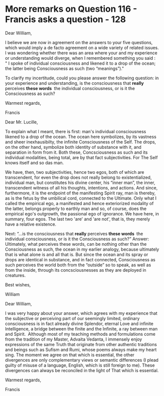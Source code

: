 # More remarks on Question 116 - Francis asks a question - 128

Dear William,

I believe we are now in agreement on the answers to your five questions, which would imply a de facto agreement on a wide variety of related issues. I was wondering whether there was an area where your and my experience or understanding would diverge, when I remembered something you said : &quot;&nbsp;I spoke of individual consciousness and likened it to a drop of the ocean; the latter being Consciousness as such (two &ldquo;meanings&rdquo;).&quot;

To clarify my incertitude, could you please answer the following question: in your experience and understanding, is the consciousness that **really** perceives **these words&nbsp;**&nbsp;the individual consciousness, or is it the Consciousness as such?

Warmest regards,

Francis

Dear Mr. Lucille,

To explain what I meant, there is first: man's individual consciousness likened to a drop of the ocean. The ocean here symbolizes, by its vastness and sheer inexhausibilty, the infinite Consciousness of the Self. The drops, on the other hand, symbolize both identity of substance with it, and separation in form from it. Both these, Concsciousness as such and its individual modalities, being total, are by that fact subjectivities. For The Self knows itself and so das man.

We have, then, two subjectivities, hence two egos, both of which are transcendent, for even the drop does not really belong to existentialized, individual man, but constitutes his divine center, his &ldquo;inner man&rdquo;, the inner, transcendent witness of all his thoughts, intentions, and actions. And since, furthermore, it is the endpoint of the manifesting Spirit ray, man is thereby, as is the fetus by the umbilical cord, connected to the Ultimate. Only what I called the empirical ego, a manifested and hence exteriorized modality of the latter, belongs properly to earthly man and so, of course, does the empirical ego's outgrowth, the passional ego of ignorance. We have here, in summary, four egos. The last two 'are' and 'are not', that is, they merely have a relative existence.

Next: &ldquo;...is the consciousness that **really** perceives **these words&nbsp;**&nbsp;the individual consciousness, or is it the Consciousness as such?&rdquo; Answer: Ultimately, what perceives these words, can be nothing other than the Consciousness as such, the ocean in my earlier analogy, because ultimately that is what alone is and all that is. But since the ocean and its spray or drops are identical in substance, and in fact connected, Consciousness as such perceives the world both from the &ldquo;outside&rdquo; so to speak, as well as from the inside, through its concsciousnesses as they are deployed in creatures.

Best wishes,

William

Dear William,

I was very happy about your answer, which agrees with my experience that the subjective or perceiving part of our seemingly limited, ordinary consciousness is in fact already divine Splendor, eternal Love and infinite Intelligence, a bridge between the finite and the Infinite, a ray between man and Spirit.&nbsp; Although most of my teaching methods and formulations come from the tradition of my Master, Advaita Vedanta, I immensely enjoy expressions of the same Truth that originate from other authentic traditions and beings such as Sufism and Rumi, whose poems always make my heart sing. The moment we agree on that which is essential, the other divergences are only complementary views or semantic differences (I plead guilty of misuse of a language, English, which is still foreign to me). These divergences can always be reconciled in the light of That which is essential.

Warmest regards,

Francis

